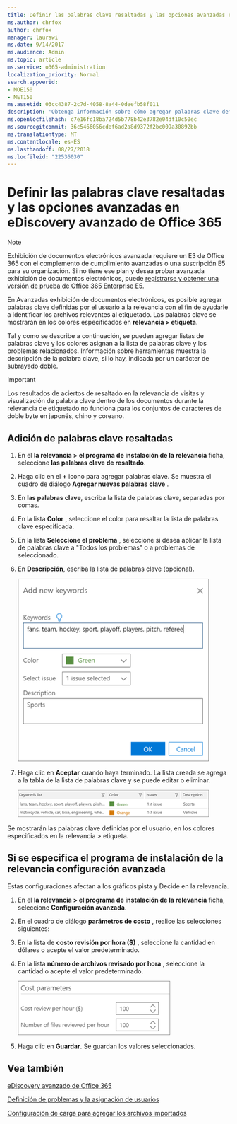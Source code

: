 ```yaml
---
title: Definir las palabras clave resaltadas y las opciones avanzadas en eDiscovery avanzado de Office 365
ms.author: chrfox
author: chrfox
manager: laurawi
ms.date: 9/14/2017
ms.audience: Admin
ms.topic: article
ms.service: o365-administration
localization_priority: Normal
search.appverid:
- MOE150
- MET150
ms.assetid: 03cc4387-2c7d-4058-8a44-0deefb58f011
description: 'Obtenga información sobre cómo agregar palabras clave definidas por el usuario a la relevancia para ayudar a identificar los archivos relevantes mientras etiquetas temáticas de exhibición de documentos electrónicos avanzada de Office 365 y para especificar los parámetros de costo.  '
ms.openlocfilehash: c7e16fc18ba724d5b778b42e3782e04df10c50ec
ms.sourcegitcommit: 36c5466056cdef6ad2a8d9372f2bc009a30892bb
ms.translationtype: MT
ms.contentlocale: es-ES
ms.lasthandoff: 08/27/2018
ms.locfileid: "22536030"
---
```

# <a name="define-highlighted-keywords-and-advanced-options-in-office-365-advanced-ediscovery"></a>Definir las palabras clave resaltadas y las opciones avanzadas en eDiscovery avanzado de Office 365

> [!NOTE]
> Exhibición de documentos electrónicos avanzada requiere un E3 de Office 365 con el complemento de cumplimiento avanzadas o una suscripción E5 para su organización. Si no tiene ese plan y desea probar avanzada exhibición de documentos electrónicos, puede [registrarse y obtener una versión de prueba de Office 365 Enterprise E5](https://go.microsoft.com/fwlink/p/?LinkID=698279). 
  
En Avanzadas exhibición de documentos electrónicos, es posible agregar palabras clave definidas por el usuario a la relevancia con el fin de ayudarle a identificar los archivos relevantes al etiquetado. Las palabras clave se mostrarán en los colores especificados en **relevancia \> etiqueta**. 
  
Tal y como se describe a continuación, se pueden agregar listas de palabras clave y los colores asignan a la lista de palabras clave y los problemas relacionados. Información sobre herramientas muestra la descripción de la palabra clave, si lo hay, indicada por un carácter de subrayado doble.
  
> [!IMPORTANT]
> Los resultados de aciertos de resaltado en la relevancia de visitas y visualización de palabra clave dentro de los documentos durante la relevancia de etiquetado no funciona para los conjuntos de caracteres de doble byte en japonés, chino y coreano. 
  
## <a name="adding-highlighted-keywords"></a>Adición de palabras clave resaltadas

1. En el **la relevancia \> el programa de instalación de la relevancia** ficha, seleccione **las palabras clave de resaltado**.
    
2. Haga clic en el **+** icono para agregar palabras clave. Se muestra el cuadro de diálogo **Agregar nuevas palabras clave** . 
    
3. En **las palabras clave**, escriba la lista de palabras clave, separadas por comas. 
    
4. En la lista **Color** , seleccione el color para resaltar la lista de palabras clave especificada. 
    
5. En la lista **Seleccione el problema** , seleccione si desea aplicar la lista de palabras clave a "Todos los problemas" o a problemas de seleccionado. 
    
6. En **Descripción**, escriba la lista de palabras clave (opcional).
    
    ![Agregar nuevas palabras clave](media/1683a71f-0875-48fc-b4ef-01f3b0e8e8e9.png)
  
7. Haga clic en **Aceptar** cuando haya terminado. La lista creada se agrega a la tabla de la lista de palabras clave y se puede editar o eliminar. 
    
    ![Lista de palabras clave de configuración de relevancia](media/a05d5ec0-8bde-470d-97e2-456b169281d6.png)
  
Se mostrarán las palabras clave definidas por el usuario, en los colores especificados en la relevancia \> etiqueta. 
  
## <a name="specifying-relevance-setup-advanced-settings"></a>Si se especifica el programa de instalación de la relevancia configuración avanzada

Estas configuraciones afectan a los gráficos pista y Decide en la relevancia.
  
1. En el **la relevancia \> el programa de instalación de la relevancia** ficha, seleccione **Configuración avanzada**.
    
2. En el cuadro de diálogo **parámetros de costo** , realice las selecciones siguientes: 
    
1. En la lista de **costo revisión por hora ($)** , seleccione la cantidad en dólares o acepte el valor predeterminado. 
    
2. En la lista **número de archivos revisado por hora** , seleccione la cantidad o acepte el valor predeterminado. 
    
    ![Parámetros de costo de configuración de relevancia](media/bab7b5b7-6297-4e7c-b0a6-ba5aa8b21787.png)
  
3. Haga clic en **Guardar**. Se guardan los valores seleccionados.
    
## <a name="see-also"></a>Vea también

[eDiscovery avanzado de Office 365](office-365-advanced-ediscovery.md)
  
[Definición de problemas y la asignación de usuarios](define-issues-and-assign-users.md)
  
[Configuración de carga para agregar los archivos importados](set-up-loads-to-add-imported-files.md)

